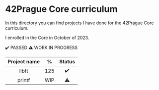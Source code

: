 # 42Prague Core curriculum

In this directory you can find projects I have done for the 42Prague Core curriculum.

I enrolled in the Core in October of 2023.

✔️ PASSED
⚠️ WORK IN PROGRESS

| Project name | %     | Status |
| :----------: | :---: | :----: |
| libft        | 125   | ✔️      |
| printf       | WIP   | ⚠️      |
